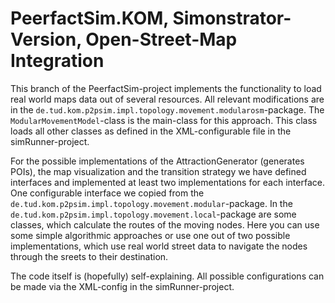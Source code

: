 # PeerfactSim.KOM, Simonstrator-Version, Open-Street-Map Integration

This branch of the PeerfactSim-project implements the functionality to load real world maps data out of several resources. All relevant modifications are in the `de.tud.kom.p2psim.impl.topology.movement.modularosm`-package. The `ModularMovementModel`-class is the main-class for this approach. This class loads all other classes as defined in the XML-configurable file in the simRunner-project.

For the possible implementations of the AttractionGenerator (generates POIs), the map visualization and the transition strategy we have defined interfaces and implemented at least two implementations for each interface.   
One configurable interface we copied from the `de.tud.kom.p2psim.impl.topology.movement.modular`-package. In the `de.tud.kom.p2psim.impl.topology.movement.local`-package are some classes, which calculate the routes of the moving nodes. Here you can use some simple algorithmic approaches or use one out of two possible implementations, which use real world street data to navigate the nodes through the sreets to their destination.

The code itself is (hopefully) self-explaining. All possible configurations can be made via the XML-config in the simRunner-project.